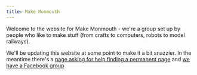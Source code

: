 ```yaml
---
title: Make Monmouth
---
```


Welcome to the website for Make Monmouth - we're a group set up by people who like to make stuff (from crafts to computers, 
robots to model railways).

We'll be updating this website at some point to make it a bit snazzier. In the meantime there's a [page asking for help finding a permanent page](/permanent-home/) and [we have a Facebook group](https://www.facebook.com/groups/744382199302587/)
